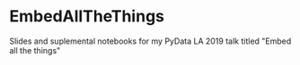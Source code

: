 # EmbedAllTheThings
Slides and suplemental notebooks for my PyData LA 2019 talk titled "Embed all the things"
